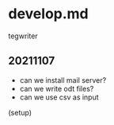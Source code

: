 # develop.md

tegwriter

## 20211107

- can we install mail server?
- can we write odt files?
- can we use csv as input

(setup)